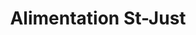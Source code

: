 ---
title: "Alimentation St-Just"
url: /saint-just-de-bretenieres/alimentation-st-just/
shop: Supermarkt
---
